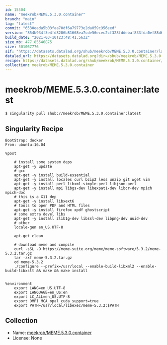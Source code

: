 ```yaml
---
id: 15504
name: "meekrob/MEME.5.3.0.container"
branch: "main"
tag: "latest"
commit: "6530eada5b03faa70df6a79773e2da059c956eed"
version: "854b934f3e4fd8206b81668ea7cde56ecec2cf328fddebaf833fda0ef88d65aa"
build_date: "2021-03-10T23:48:41.563Z"
size_mb: 477.85546875
size: 501067776
sif: "https://datasets.datalad.org/shub/meekrob/MEME.5.3.0.container/latest/2021-03-10-6530eada-854b934f/854b934f3e4fd8206b81668ea7cde56ecec2cf328fddebaf833fda0ef88d65aa.sif"
datalad_url: https://datasets.datalad.org?dir=/shub/meekrob/MEME.5.3.0.container/latest/2021-03-10-6530eada-854b934f/
recipe: https://datasets.datalad.org/shub/meekrob/MEME.5.3.0.container/latest/2021-03-10-6530eada-854b934f/Singularity
collection: meekrob/MEME.5.3.0.container
---
```


# meekrob/MEME.5.3.0.container:latest

```bash
$ singularity pull shub://meekrob/MEME.5.3.0.container:latest
```

## Singularity Recipe

```singularity
BootStrap: docker
From: ubuntu:16.04

%post

    # install some system deps
    apt-get -y update
    # gcc
    apt-get -y install build-essential
    apt-get -y install locales curl bzip2 less unzip git wget vim 
    apt-get -y install perl libxml-simple-perl libjson-perl
    apt-get -y install mpi libgs-dev libexpat1-dev libcr-dev mpich mpich-doc
    # this is a X11 dep
    apt-get -y install libxext6
    # tools to open PDF and HTML files
    apt-get -y install firefox xpdf ghostscript
    # some extra devel libs 
    apt-get -y install zlib1g-dev libssl-dev libpng-dev uuid-dev
    # other
    locale-gen en_US.UTF-8

    apt-get clean

    # download meme and compile
    curl -sSL -O https://meme-suite.org/meme/meme-software/5.3.2/meme-5.3.2.tar.gz
    tar -zxf meme-5.3.2.tar.gz
    cd meme-5.3.2
    ./configure --prefix=/usr/local --enable-build-libxml2 --enable-build-libxslt && make && make install


%environment
    export LANG=en_US.UTF-8
    export LANGUAGE=en_US:en
    export LC_ALL=en_US.UTF-8
    export OMPI_MCA_opal_cuda_support=true
    export PATH=/usr/local/libexec/meme-5.3.2:$PATH
```

## Collection

 - Name: [meekrob/MEME.5.3.0.container](https://github.com/meekrob/MEME.5.3.0.container)
 - License: None

